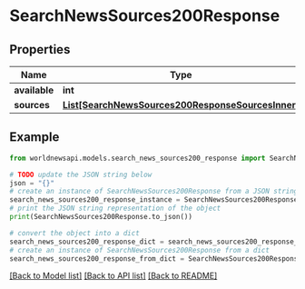 # SearchNewsSources200Response


## Properties

Name | Type | Description | Notes
------------ | ------------- | ------------- | -------------
**available** | **int** |  | [optional] 
**sources** | [**List[SearchNewsSources200ResponseSourcesInner]**](SearchNewsSources200ResponseSourcesInner.md) |  | [optional] 

## Example

```python
from worldnewsapi.models.search_news_sources200_response import SearchNewsSources200Response

# TODO update the JSON string below
json = "{}"
# create an instance of SearchNewsSources200Response from a JSON string
search_news_sources200_response_instance = SearchNewsSources200Response.from_json(json)
# print the JSON string representation of the object
print(SearchNewsSources200Response.to_json())

# convert the object into a dict
search_news_sources200_response_dict = search_news_sources200_response_instance.to_dict()
# create an instance of SearchNewsSources200Response from a dict
search_news_sources200_response_from_dict = SearchNewsSources200Response.from_dict(search_news_sources200_response_dict)
```
[[Back to Model list]](../README.md#documentation-for-models) [[Back to API list]](../README.md#documentation-for-api-endpoints) [[Back to README]](../README.md)


